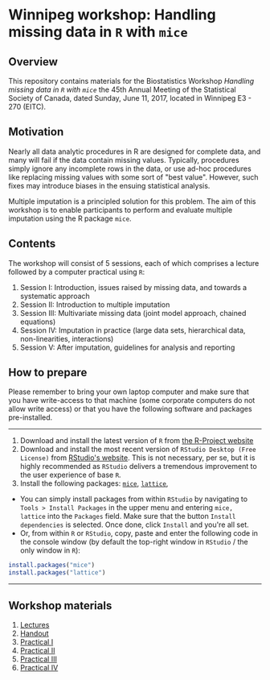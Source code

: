 <!-- README.md is generated from README.Rmd. Please edit that file -->
Winnipeg workshop: Handling missing data in `R` with `mice`
===========================================================

Overview
--------

This repository contains materials for the Biostatistics Workshop *Handling missing data in `R` with `mice`* the 45th Annual Meeting of the Statistical Society of Canada, dated Sunday, June 11, 2017, located in Winnipeg E3 - 270 (EITC).

Motivation
----------

Nearly all data analytic procedures in R are designed for complete data, and many will fail if the data contain missing values. Typically, procedures simply ignore any incomplete rows in the data, or use ad-hoc procedures like replacing missing values with some sort of "best value". However, such fixes may introduce biases in the ensuing statistical analysis.

Multiple imputation is a principled solution for this problem. The aim of this workshop is to enable participants to perform and evaluate multiple imputation using the R package `mice`.

Contents
--------

The workshop will consist of 5 sessions, each of which comprises a lecture followed by a computer practical using `R`:

1.  Session I: Introduction, issues raised by missing data, and towards a systematic approach
2.  Session II: Introduction to multiple imputation
3.  Session III: Multivariate missing data (joint model approach, chained equations)
4.  Session IV: Imputation in practice (large data sets, hierarchical data, non-linearities, interactions)
5.  Session V: After imputation, guidelines for analysis and reporting

How to prepare
--------------

Please remember to bring your own laptop computer and make sure that you have write-access to that machine (some corporate computers do not allow write access) or that you have the following software and packages pre-installed.

------------------------------------------------------------------------

1.  Download and install the latest version of `R` from [the R-Project website](https://cloud.r-project.org)
2.  Download and install the most recent version of `RStudio Desktop (Free License)` from [RStudio's website](https://www.rstudio.com/products/rstudio/download3/). This is not necessary, per se, but it is highly recommended as `RStudio` delivers a tremendous improvement to the user experience of base `R`.
3.  Install the following packages: [`mice`](https://cran.r-project.org/web/packages/mice/index.html), [`lattice`](https://cran.r-project.org/web/packages/lattice/index.html),

-   You can simply install packages from within `RStudio` by navigating to `Tools > Install Packages` in the upper menu and entering `mice, lattice` into the `Packages` field. Make sure that the button `Install dependencies` is selected. Once done, click `Install` and you're all set.
-   Or, from within `R` or `RStudio`, copy, paste and enter the following code in the console window (by default the top-right window in `RStudio` / the only window in `R`):

``` r
install.packages("mice")
install.packages("lattice")
```

------------------------------------------------------------------------

Workshop materials
------------------

1.  [Lectures](Lectures/Winnipeg.pdf)
2.  [Handout](Lectures/WinnipegHandout.pdf)
3.  [Practical I](https://htmlpreview.github.io/?https://github.com/stefvanbuuren/Winnipeg/blob/master/Practicals/Practical_I.html)
4.  [Practical II](https://htmlpreview.github.io/?https://github.com/stefvanbuuren/Winnipeg/blob/master/Practicals/Practical_II.html)
5.  [Practical III](https://htmlpreview.github.io/?https://github.com/stefvanbuuren/Winnipeg/blob/master/Practicals/Practical_III.html)
6.  [Practical IV](https://htmlpreview.github.io/?https://github.com/stefvanbuuren/Winnipeg/blob/master/Practicals/Practical_IV.html)
